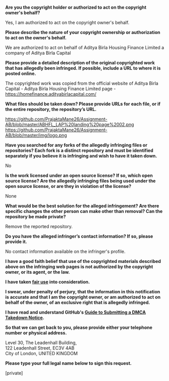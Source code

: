 **Are you the copyright holder or authorized to act on the copyright owner's behalf?**

Yes, I am authorized to act on the copyright owner's behalf.

**Please describe the nature of your copyright ownership or authorization to act on the owner's behalf.**

We are authorized to act on behalf of Aditya Birla Housing Finance Limited a company of Aditya Birla Capital

**Please provide a detailed description of the original copyrighted work that has allegedly been infringed. If possible, include a URL to where it is posted online.**

The copyrighted work was copied from the official website of Aditya Birla Capital - Aditya Birla Housing Finance Limited page - https://homefinance.adityabirlacapital.com/

**What files should be taken down? Please provide URLs for each file, or if the entire repository, the repository’s URL.**

https://github.com/PrajaktaMane26/Assignment-AB/blob/master/ABHFL_LAP%20landing%20page%2002.png  
https://github.com/PrajaktaMane26/Assignment-AB/blob/master/img/logo.png

**Have you searched for any forks of the allegedly infringing files or repositories? Each fork is a distinct repository and must be identified separately if you believe it is infringing and wish to have it taken down.**

No

**Is the work licensed under an open source license? If so, which open source license? Are the allegedly infringing files being used under the open source license, or are they in violation of the license?**

None

**What would be the best solution for the alleged infringement? Are there specific changes the other person can make other than removal? Can the repository be made private?**

Remove the reported repository.

**Do you have the alleged infringer’s contact information? If so, please provide it.**

No contact information available on the infringer's profile.

**I have a good faith belief that use of the copyrighted materials described above on the infringing web pages is not authorized by the copyright owner, or its agent, or the law.**

**I have taken <a href="https://www.lumendatabase.org/topics/22">fair use</a> into consideration.**

**I swear, under penalty of perjury, that the information in this notification is accurate and that I am the copyright owner, or am authorized to act on behalf of the owner, of an exclusive right that is allegedly infringed.**

**I have read and understand GitHub's <a href="https://docs.github.com/articles/guide-to-submitting-a-dmca-takedown-notice/">Guide to Submitting a DMCA Takedown Notice</a>.**

**So that we can get back to you, please provide either your telephone number or physical address.**

Level 30, The Leadenhall Building,  
122 Leadenhall Street, EC3V 4AB  
City of London, UNITED KINGDOM

**Please type your full legal name below to sign this request.**

[private]
